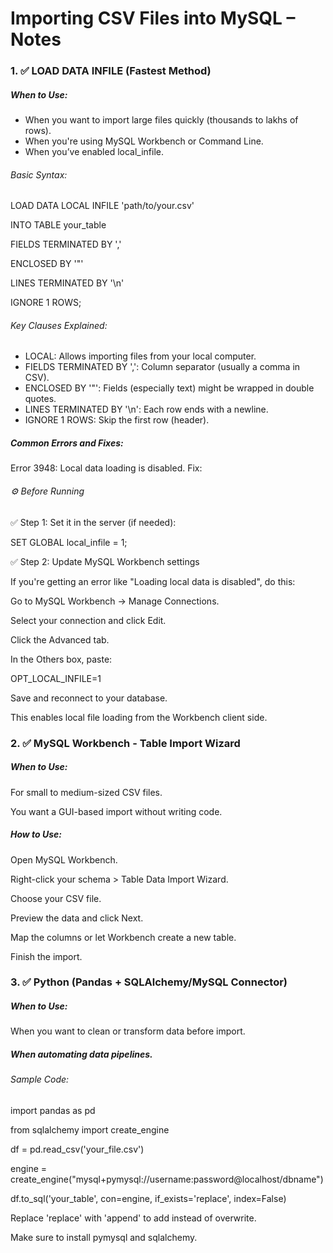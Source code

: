 # Importing CSV Files into MySQL – Notes





### 1\. ✅ LOAD DATA INFILE (Fastest Method)





##### When to Use:



* When you want to import large files quickly (thousands to lakhs of rows).
* When you're using MySQL Workbench or Command Line.
* When you’ve enabled local\_infile.



###### Basic Syntax:



LOAD DATA LOCAL INFILE 'path/to/your.csv'

INTO TABLE your\_table

FIELDS TERMINATED BY ','

ENCLOSED BY '"'

LINES TERMINATED BY '\\n'

IGNORE 1 ROWS;



###### Key Clauses Explained:



* LOCAL: Allows importing files from your local computer.
* FIELDS TERMINATED BY ',': Column separator (usually a comma in CSV).
* ENCLOSED BY '"': Fields (especially text) might be wrapped in double quotes.
* LINES TERMINATED BY '\\n': Each row ends with a newline.
* IGNORE 1 ROWS: Skip the first row (header).



##### Common Errors and Fixes:

Error 3948: Local data loading is disabled. Fix:



###### ⚙️ Before Running



✅ Step 1: Set it in the server (if needed):

SET GLOBAL local\_infile = 1;



✅ Step 2: Update MySQL Workbench settings

If you're getting an error like "Loading local data is disabled", do this:



Go to MySQL Workbench → Manage Connections.



Select your connection and click Edit.



Click the Advanced tab.



In the Others box, paste:



OPT\_LOCAL\_INFILE=1

Save and reconnect to your database.



This enables local file loading from the Workbench client side.







### 2\. ✅ MySQL Workbench - Table Import Wizard



##### When to Use:

For small to medium-sized CSV files.



You want a GUI-based import without writing code.



##### How to Use:

Open MySQL Workbench.



Right-click your schema > Table Data Import Wizard.



Choose your CSV file.



Preview the data and click Next.



Map the columns or let Workbench create a new table.



Finish the import.



### 3\. ✅ Python (Pandas + SQLAlchemy/MySQL Connector)



##### When to Use:

When you want to clean or transform data before import.



##### When automating data pipelines.



###### Sample Code:



import pandas as pd

from sqlalchemy import create\_engine



df = pd.read\_csv('your\_file.csv')



engine = create\_engine("mysql+pymysql://username:password@localhost/dbname")



df.to\_sql('your\_table', con=engine, if\_exists='replace', index=False)

Replace 'replace' with 'append' to add instead of overwrite.



Make sure to install pymysql and sqlalchemy.

